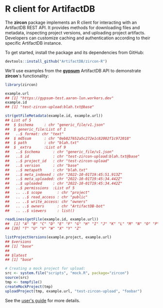 # R client for ArtifactDB 

The **zircon** package implements an R client for interacting with an ArtifactDB REST API.
It provides methods for downloading files and metadata, inspecting project versions, and uploading project artifacts.
Developers can customize caching and authentication according to their specific ArtifactDB instance.

To get started, install the package and its dependencies from GitHub:

```r
devtools::install_github("ArtifactDB/zircon-R")
```

We'll use examples from the [**gypsum**](https://github.com/ArtifactDB/gypsum-worker) ArtifactDB API to demonstrate **zircon**'s functionality:

```r
library(zircon)

example.url
## [1] "https://gypsum-test.aaron-lun.workers.dev"
example.id
## [1] "test-zircon-upload:blah.txt@base"

str(getFileMetadata(example.id, example.url))
## List of 5
##  $ $schema     : chr "generic_file/v1.json"
##  $ generic_file:List of 1
##   ..$ format: chr "text"
##  $ md5sum      : chr "0eb827652a5c272e1c82002f1c972018"
##  $ path        : chr "blah.txt"
##  $ _extra      :List of 9
##   ..$ $schema      : chr "generic_file/v1.json"
##   ..$ id           : chr "test-zircon-upload:blah.txt@base"
##   ..$ project_id   : chr "test-zircon-upload"
##   ..$ version      : chr "base"
##   ..$ metapath     : chr "blah.txt"
##   ..$ meta_indexed : chr "2022-10-01T19:45:51.913Z"
##   ..$ meta_uploaded: chr "2022-10-01T19:45:34.442Z"
##   ..$ uploaded     : chr "2022-10-01T19:45:34.442Z"
##   ..$ permissions  :List of 5
##   .. ..$ scope       : chr "project"
##   .. ..$ read_access : chr "public"
##   .. ..$ write_access: chr "owners"
##   .. ..$ owners      : chr "ArtifactDB-bot"
##   .. ..$ viewers     : list()

readLines(getFile(example.id, example.url))
##  [1] "A" "B" "C" "D" "E" "F" "G" "H" "I" "J" "K" "L" "M" "N" "O" "P" "Q" "R" "S"
## [20] "T" "U" "V" "W" "X" "Y" "Z"

listProjectVersions(example.project, example.url)
## $versions
## [1] "base"
## 
## $latest
## [1] "base"

# Creating a mock project for upload:
src <- system.file("scripts", "mock.R", package="zircon")
source(src)
tmp <- tempfile()
createMockProject(tmp)
uploadProject(tmp, example.url, "test-zircon-upload", "foobar")
```

See the [user's guide](https://artifactdb.github.io/zircon-R/articles/userguide.html) for more details. 
